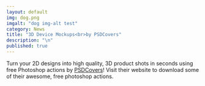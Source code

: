 ```yaml
---
layout: default
img: dog.png
imgalt: "dog img-alt test"
category: News
title: "3D Device Mockups<br>by PSDCovers"
description: "\n"
published: true
---
```


  Turn your 2D designs into high quality, 3D
  product shots in seconds using free Photoshop actions by [PSDCovers](http://www.psdcovers.com/)! Visit
  their website to download some of their awesome, free photoshop actions.
